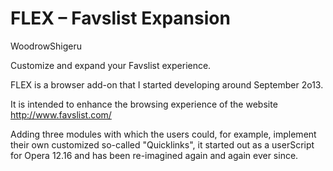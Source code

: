 FLEX – Favslist Expansion
====

WoodrowShigeru


Customize and expand your Favslist experience.


FLEX is a browser add-on that I started developing around September 2o13.

It is intended to enhance the browsing experience of the website  http://www.favslist.com/

Adding three modules with which the users could, for example, implement their own customized 
so-called "Quicklinks", it started out as a userScript for Opera 12.16 and has been 
re-imagined again and again ever since.
